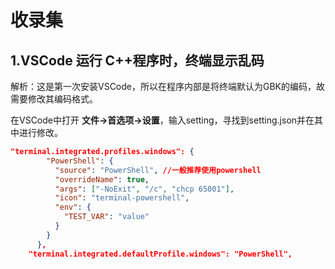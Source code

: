# 收录集

## 1.VSCode 运行 C++程序时，终端显示乱码

​    解析：这是第一次安装VSCode，所以在程序内部是将终端默认为GBK的编码，故需要修改其编码格式。

在VSCode中打开  **文件->首选项->设置**，输入setting，寻找到setting.json并在其中进行修改。

```json
"terminal.integrated.profiles.windows": {
        "PowerShell": {
          "source": "PowerShell", //一般推荐使用powershell
          "overrideName": true,
          "args": ["-NoExit", "/c", "chcp 65001"],
          "icon": "terminal-powershell",
          "env": {
            "TEST_VAR": "value"
          }
        }
      },
    "terminal.integrated.defaultProfile.windows": "PowerShell",
```
